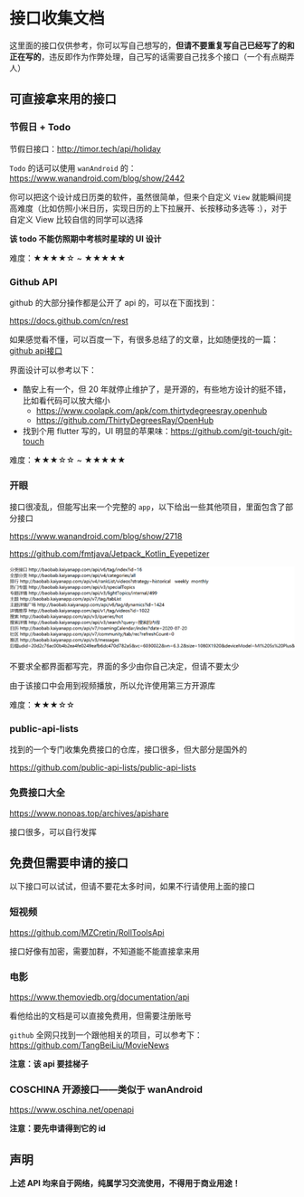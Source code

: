 # 接口收集文档

这里面的接口仅供参考，你可以写自己想写的，**但请不要重复写自己已经写了的和正在写的**，违反即作为作弊处理，自己写的话需要自己找多个接口（一个有点糊弄人）

## 可直接拿来用的接口

### 节假日 + Todo

节假日接口：http://timor.tech/api/holiday

`Todo` 的话可以使用 `wanAndroid` 的：https://www.wanandroid.com/blog/show/2442

你可以把这个设计成日历类的软件，虽然很简单，但来个自定义 `View` 就能瞬间提高难度（比如仿照小米日历，实现日历的上下拉展开、长按移动多选等 :），对于自定义 View 比较自信的同学可以选择

**该 todo 不能仿照期中考核时星球的 UI 设计**

难度：★★★★☆ ~ ★★★★★



### Github API

github 的大部分操作都是公开了 api 的，可以在下面找到：

https://docs.github.com/cn/rest

如果感觉看不懂，可以百度一下，有很多总结了的文章，比如随便找的一篇：[github api接口](https://www.jianshu.com/p/a6779929fad2)

界面设计可以参考以下：

- 酷安上有一个，但 20 年就停止维护了，是开源的，有些地方设计的挺不错，比如看代码可以放大缩小
  - https://www.coolapk.com/apk/com.thirtydegreesray.openhub
  - https://github.com/ThirtyDegreesRay/OpenHub
- 找到个用 flutter 写的，UI 明显的苹果味：https://github.com/git-touch/git-touch

难度：★★★☆☆ ~ ★★★★★



### 开眼

接口很凌乱，但能写出来一个完整的 `app`，以下给出一些其他项目，里面包含了部分接口

https://www.wanandroid.com/blog/show/2718

https://github.com/fmtjava/Jetpack_Kotlin_Eyepetizer

![](./img/开眼部分接口.png)

不要求全都界面都写完，界面的多少由你自己决定，但请不要太少

由于该接口中会用到视频播放，所以允许使用第三方开源库

难度：★★★☆☆



### public-api-lists

找到的一个专门收集免费接口的仓库，接口很多，但大部分是国外的

https://github.com/public-api-lists/public-api-lists



### 免费接口大全

https://www.nonoas.top/archives/apishare

接口很多，可以自行发挥



## 免费但需要申请的接口

以下接口可以试试，但请不要花太多时间，如果不行请使用上面的接口

### 短视频

https://github.com/MZCretin/RollToolsApi

接口好像有加密，需要加群，不知道能不能直接拿来用



### 电影

https://www.themoviedb.org/documentation/api

看他给出的文档是可以直接免费用，但需要注册账号

`github` 全网只找到一个跟他相关的项目，可以参考下：https://github.com/TangBeiLiu/MovieNews

**注意：该 api 要挂梯子**



### COSCHINA 开源接口——类似于 wanAndroid

https://www.oschina.net/openapi

**注意：要先申请得到它的 id**



## 声明

**上述 API 均来自于网络，纯属学习交流使用，不得用于商业用途！**



